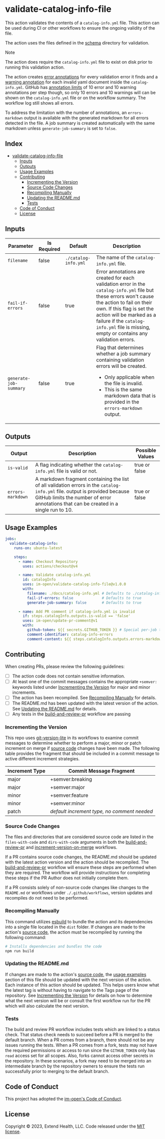 # validate-catalog-info-file

This action validates the contents of a `catalog-info.yml` file.  This action can be used during CI or other workflows to ensure the ongoing validity of the file.  

The action uses the files defined in the [schema] directory for validation.

> [!NOTE]
> The action does require the `catalog-info.yml` file to exist on disk prior to running this validation action.

The action creates [error annotations] for every validation error it finds and a [warning annotation] for each invalid yaml document inside the `catalog-info.yml`.  GitHub has [annotation limits]  of 10 error and 10 warning annotations per step though, so only 10 errors and 10 warnings will can be shown on the `catalog-info.yml` file or on the workflow summary.  The workflow log still shows all errors.  

To address the limitation with the number of annotations, an `errors-markdown` output is available with the generated markdown for all errors detected in the file.  A job summary is created automatically with the same markdown unless `generate-job-summary` is set to `false`.

## Index <!-- omit in toc -->

- [validate-catalog-info-file](#validate-catalog-info-file)
  - [Inputs](#inputs)
  - [Outputs](#outputs)
  - [Usage Examples](#usage-examples)
  - [Contributing](#contributing)
    - [Incrementing the Version](#incrementing-the-version)
    - [Source Code Changes](#source-code-changes)
    - [Recompiling Manually](#recompiling-manually)
    - [Updating the README.md](#updating-the-readmemd)
    - [Tests](#tests)
  - [Code of Conduct](#code-of-conduct)
  - [License](#license)

## Inputs

| Parameter              | Is Required | Default              | Description                                                                                                                                                                                                                                                                                          |
|------------------------|-------------|----------------------|------------------------------------------------------------------------------------------------------------------------------------------------------------------------------------------------------------------------------------------------------------------------------------------------------|
| `filename`             | false       | `./catalog-info.yml` | The name of the `catalog-info.yml` file.                                                                                                                                                                                                                                                             |
| `fail-if-errors`       | false       | true                 | Error annotations are created for each validation error in the `catalog-info.yml` file but these errors won't cause the action to fail on their own.  If this flag is set the action will be marked as a failure if the `catalog-info.yml` file is missing, empty or contains any validation errors. |
| `generate-job-summary` | false       | true                 | Flag that determines whether a job summary containing validation errors will be created.<ul><li>Only applicable when the file is invalid.</li><li>This is the same markdown data that is provided in the `errors-markdown` output.</li></ul>                                                         |

## Outputs

| Output            | Description                                                                                                                                                                                                           | Possible Values |
|-------------------|-----------------------------------------------------------------------------------------------------------------------------------------------------------------------------------------------------------------------|-----------------|
| `is-valid`        | A flag indicating whether the `catalog-info.yml` file is valid or not.                                                                                                                                                | true or false   |
| `errors-markdown` | A markdown fragment containing the list of all validation errors in the `catalog-info.yml` file.  output is provided because GitHub limits the number of error annotations that can be created in a single run to 10. | true or false   |

## Usage Examples

```yml
jobs:
  validate-catalog-info:
    runs-on: ubuntu-latest

    steps:
      - name: Checkout Repository
        uses: actions/checkout@v4

      - name: Validate catalog-info.yml
        id: catalogInfo
        uses: im-open/validate-catalog-info-file@v1.0.0
        with:
          filename: ./docs/catalog-info.yml # Defaults to ./catalog-info.yml
          fail-if-errors: false             # Defaults to true
          generate-job-summary: false       # Defaults to true

      - name: Add PR comment if catalog-info.yml is invalid
        if: steps.catalogInfo.outputs.is-valid == 'false'
        uses: im-open/update-pr-comment@v1
        with:
          github-token: ${{ secrets.GITHUB_TOKEN }} # Special per-job token generated by GH for interacting with the repo
          comment-identifier: catalog-info-errors
          comment-content: ${{ steps.catalogInfo.outputs.errors-markdown }}
```

## Contributing

When creating PRs, please review the following guidelines:

- [ ] The action code does not contain sensitive information.
- [ ] At least one of the commit messages contains the appropriate `+semver:` keywords listed under [Incrementing the Version] for major and minor increments.
- [ ] The action has been recompiled.  See [Recompiling Manually] for details.
- [ ] The README.md has been updated with the latest version of the action.  See [Updating the README.md] for details.
- [ ] Any tests in the [build-and-review-pr] workflow are passing

### Incrementing the Version

This repo uses [git-version-lite] in its workflows to examine commit messages to determine whether to perform a major, minor or patch increment on merge if [source code] changes have been made.  The following table provides the fragment that should be included in a commit message to active different increment strategies.

| Increment Type | Commit Message Fragment                     |
|----------------|---------------------------------------------|
| major          | +semver:breaking                            |
| major          | +semver:major                               |
| minor          | +semver:feature                             |
| minor          | +semver:minor                               |
| patch          | *default increment type, no comment needed* |

### Source Code Changes

The files and directories that are considered source code are listed in the `files-with-code` and `dirs-with-code` arguments in both the [build-and-review-pr] and [increment-version-on-merge] workflows.  

If a PR contains source code changes, the README.md should be updated with the latest action version and the action should be recompiled.  The [build-and-review-pr] workflow will ensure these steps are performed when they are required.  The workflow will provide instructions for completing these steps if the PR Author does not initially complete them.

If a PR consists solely of non-source code changes like changes to the `README.md` or workflows under `./.github/workflows`, version updates and recompiles do not need to be performed.

### Recompiling Manually

This command utilizes [esbuild] to bundle the action and its dependencies into a single file located in the `dist` folder.  If changes are made to the action's [source code], the action must be recompiled by running the following command:

```sh
# Installs dependencies and bundles the code
npm run build
```

### Updating the README.md

If changes are made to the action's [source code], the [usage examples] section of this file should be updated with the next version of the action.  Each instance of this action should be updated.  This helps users know what the latest tag is without having to navigate to the Tags page of the repository.  See [Incrementing the Version] for details on how to determine what the next version will be or consult the first workflow run for the PR which will also calculate the next version.

### Tests

The build and review PR workflow includes tests which are linked to a status check. That status check needs to succeed before a PR is merged to the default branch.  When a PR comes from a branch, there should not be any issues running the tests. When a PR comes from a fork, tests may not have the required permissions or access to run since the `GITHUB_TOKEN` only has `read` access set for all scopes. Also, forks cannot access other secrets in the repository.  In these scenarios, a fork may need to be merged into an intermediate branch by the repository owners to ensure the tests run successfully prior to merging to the default branch.

## Code of Conduct

This project has adopted the [im-open's Code of Conduct](https://github.com/im-open/.github/blob/main/CODE_OF_CONDUCT.md).

## License

Copyright &copy; 2023, Extend Health, LLC. Code released under the [MIT license](LICENSE).

 <!-- Links -->
[Incrementing the Version]: #incrementing-the-version
[Recompiling Manually]: #recompiling-manually
[source code]: #source-code-changes
[Updating the README.md]: #updating-the-readmemd
[usage examples]: #usage-examples
[build-and-review-pr]: ./.github/workflows/build-and-review-pr.yml
[increment-version-on-merge]: ./.github/workflows/increment-version-on-merge.yml
[esbuild]: https://esbuild.github.io/getting-started/#bundling-for-node
[git-version-lite]: https://github.com/im-open/git-version-lite
[schema]: ./schema/CatalogInfo.schema.json
[error annotations]: https://docs.github.com/en/actions/using-workflows/workflow-commands-for-github-actions#example-creating-an-annotation-for-an-error
[warning annotation]: https://docs.github.com/en/actions/using-workflows/workflow-commands-for-github-actions#setting-a-warning-message
[annotation limits]: https://github.com/actions/toolkit/blob/main/docs/problem-matchers.md#limitations
